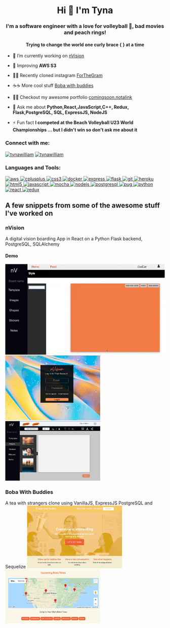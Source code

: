 <h1 align="center">Hi  👋  I'm Tyna</h1>
<h3 align="center">I'm a software engineer with a love for volleyball  🏐, bad movies and peach rings!</h3>
<h4 align="center">Trying to change the world one curly brace { } at a time</h4>

- 🔭 I’m currently working on [nVision](https://github.com/tynawilliam/nVision)

- 🌱 Improving **AWS S3**

- 💃🏽 Recently cloned instagram [ForTheGram](https://github.com/johnedma/forthegram)

- ☕️☕️ More cool stuff [Boba with buddies](https://github.com/jshafto/boba-with-buddies)

- 👊🏽 Checkout my awesome portfolio [comingsoon.notalink](comingsoon.notalink)

- 💬 Ask me about **Python,React,JavaScript,C++, Redux, Flask,PostgreSQL, SQL, ExpressJS, NodeJS**

- ⚡ Fun fact **I competed at the Beach Volleyball U23 World Championships ... but I didn't win so don't ask me about it**

<h3 align="left">Connect with me:</h3>
<p align="left">
<a href="https://linkedin.com/in/tynawilliam" target="blank"><img align="center" src="https://cdn.jsdelivr.net/npm/simple-icons@3.0.1/icons/linkedin.svg" alt="tynawilliam" height="30" width="40" /></a>
<a href="https://www.leetcode.com/tynawilliam" target="blank"><img align="center" src="https://cdn.jsdelivr.net/npm/simple-icons@3.0.1/icons/leetcode.svg" alt="tynawilliam" height="30" width="40" /></a>
</p>

<h3 align="left">Languages and Tools:</h3>
<p align="left"> <a href="https://aws.amazon.com" target="_blank"> <img src="https://devicons.github.io/devicon/devicon.git/icons/amazonwebservices/amazonwebservices-original-wordmark.svg" alt="aws" width="40" height="40"/> </a> <a href="https://www.w3schools.com/cpp/" target="_blank"> <img src="https://devicons.github.io/devicon/devicon.git/icons/cplusplus/cplusplus-original.svg" alt="cplusplus" width="40" height="40"/> </a> <a href="https://www.w3schools.com/css/" target="_blank"> <img src="https://devicons.github.io/devicon/devicon.git/icons/css3/css3-original-wordmark.svg" alt="css3" width="40" height="40"/> </a> <a href="https://www.docker.com/" target="_blank"> <img src="https://devicons.github.io/devicon/devicon.git/icons/docker/docker-original-wordmark.svg" alt="docker" width="40" height="40"/> </a> <a href="https://expressjs.com" target="_blank"> <img src="https://devicons.github.io/devicon/devicon.git/icons/express/express-original-wordmark.svg" alt="express" width="40" height="40"/> </a> <a href="https://flask.palletsprojects.com/" target="_blank"> <img src="https://www.vectorlogo.zone/logos/pocoo_flask/pocoo_flask-icon.svg" alt="flask" width="40" height="40"/> </a> <a href="https://git-scm.com/" target="_blank"> <img src="https://www.vectorlogo.zone/logos/git-scm/git-scm-icon.svg" alt="git" width="40" height="40"/> </a> <a href="https://heroku.com" target="_blank"> <img src="https://www.vectorlogo.zone/logos/heroku/heroku-icon.svg" alt="heroku" width="40" height="40"/> </a> <a href="https://www.w3.org/html/" target="_blank"> <img src="https://devicons.github.io/devicon/devicon.git/icons/html5/html5-original-wordmark.svg" alt="html5" width="40" height="40"/> </a> <a href="https://developer.mozilla.org/en-US/docs/Web/JavaScript" target="_blank"> <img src="https://devicons.github.io/devicon/devicon.git/icons/javascript/javascript-original.svg" alt="javascript" width="40" height="40"/> </a> <a href="https://mochajs.org" target="_blank"> <img src="https://www.vectorlogo.zone/logos/mochajs/mochajs-icon.svg" alt="mocha" width="40" height="40"/> </a> <a href="https://nodejs.org" target="_blank"> <img src="https://devicons.github.io/devicon/devicon.git/icons/nodejs/nodejs-original-wordmark.svg" alt="nodejs" width="40" height="40"/> </a> <a href="https://www.postgresql.org" target="_blank"> <img src="https://devicons.github.io/devicon/devicon.git/icons/postgresql/postgresql-original-wordmark.svg" alt="postgresql" width="40" height="40"/> </a> <a href="https://pugjs.org" target="_blank"> <img src="https://cdn.worldvectorlogo.com/logos/pug.svg" alt="pug" width="40" height="40"/> </a> <a href="https://www.python.org" target="_blank"> <img src="https://devicons.github.io/devicon/devicon.git/icons/python/python-original.svg" alt="python" width="40" height="40"/> </a> <a href="https://reactjs.org/" target="_blank"> <img src="https://devicons.github.io/devicon/devicon.git/icons/react/react-original-wordmark.svg" alt="react" width="40" height="40"/> </a> <a href="https://redux.js.org" target="_blank"> <img src="https://devicons.github.io/devicon/devicon.git/icons/redux/redux-original.svg" alt="redux" width="40" height="40"/> </a> </p>


## A few snippets from some of the awesome stuff I've worked on


<div>
  <h3> nVision</h3>
  A digital vision boarding App in React on a Python Flask backend, PostgreSQL, SQLAlchemy
  <h4>Demo</h4>
  
  <img alt='Not Found' src='https://raw.githubusercontent.com/tynawilliam/tynawilliam/main/demo/Animated%20GIF-downsized_large.gif' width='600' />
  
  
  <img alt='Not Found' src="https://raw.githubusercontent.com/tynawilliam/nVision/master/Documentation/Pages/Login%20Screen.png" width=300 />
  
  <img alt='Not Found' src='https://raw.githubusercontent.com/tynawilliam/nVision/master/Documentation/Pages/canvasW%3AMenu.png' width=300 />
 
  
  <h3> Boba With Buddies</h3>
  A tea with strangers clone using VanillaJS, ExpressJS PostgreSQL and Sequelize
  <img alt='Not Found' src="https://raw.githubusercontent.com/jshafto/boba-with-buddies/master/documentation/images/homepage.png" width=300/>
  
  <img alt='Not Found' src="https://raw.githubusercontent.com/jshafto/boba-with-buddies/master/documentation/images/view-cities.png" width=300/>
</div>
